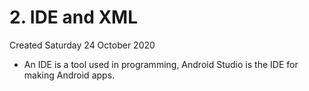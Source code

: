# 2. IDE and XML
Created Saturday 24 October 2020


* An IDE is a tool used in programming, Android Studio is the IDE for making Android apps.


